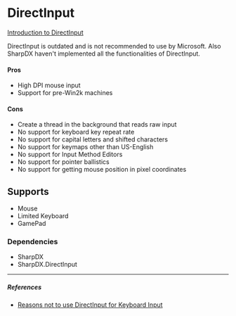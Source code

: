 
# DirectInput

[Introduction to DirectInput](https://msdn.microsoft.com/en-us/library/windows/desktop/ee418273(v=vs.85).aspx)

DirectInput is outdated and is not recommended to use by Microsoft. 
Also SharpDX haven't implemented all the functionalities of DirectInput.

#### Pros

- High DPI mouse input
- Support for pre-Win2k machines

#### Cons

- Create a thread in the background that reads raw input
- No support for keyboard key repeat rate
- No support for capital letters and shifted characters
- No support for keymaps other than US-English
- No support for Input Method Editors
- No support for pointer ballistics
- No support for getting mouse position in pixel coordinates

## Supports

* Mouse
* Limited Keyboard
* GamePad

### Dependencies

- SharpDX
- SharpDX.DirectInput

---

##### References

- [Reasons not to use DirectInput for Keyboard Input](http://www.gamedev.net/blog/233/entry-1567278-reasons-not-to-use-directinput-for-keyboard-input/)
